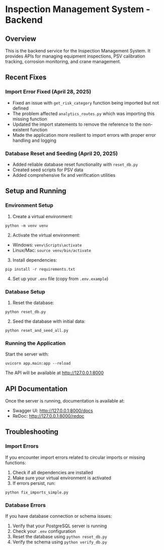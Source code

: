 # Inspection Management System - Backend

## Overview
This is the backend service for the Inspection Management System. It provides APIs for managing equipment inspections, PSV calibration tracking, corrosion monitoring, and crane management.

## Recent Fixes

### Import Error Fixed (April 28, 2025)
- Fixed an issue with `get_risk_category` function being imported but not defined
- The problem affected `analytics_routes.py` which was importing this missing function
- Updated the import statements to remove the reference to the non-existent function
- Made the application more resilient to import errors with proper error handling and logging

### Database Reset and Seeding (April 20, 2025)
- Added reliable database reset functionality with `reset_db.py`
- Created seed scripts for PSV data
- Added comprehensive fix and verification utilities

## Setup and Running

### Environment Setup
1. Create a virtual environment:
```
python -m venv venv
```

2. Activate the virtual environment:
- Windows: `venv\Scripts\activate`
- Linux/Mac: `source venv/bin/activate`

3. Install dependencies:
```
pip install -r requirements.txt
```

4. Set up your `.env` file (copy from `.env.example`)

### Database Setup
1. Reset the database:
```
python reset_db.py
```

2. Seed the database with initial data:
```
python reset_and_seed_all.py
```

### Running the Application
Start the server with:
```
uvicorn app.main:app --reload
```

The API will be available at http://127.0.0.1:8000

## API Documentation
Once the server is running, documentation is available at:
- Swagger UI: http://127.0.0.1:8000/docs
- ReDoc: http://127.0.0.1:8000/redoc

## Troubleshooting

### Import Errors
If you encounter import errors related to circular imports or missing functions:
1. Check if all dependencies are installed
2. Make sure your virtual environment is activated
3. If errors persist, run:
```
python fix_imports_simple.py
```

### Database Errors
If you have database connection or schema issues:
1. Verify that your PostgreSQL server is running
2. Check your `.env` configuration 
3. Reset the database using `python reset_db.py`
4. Verify the schema using `python verify_db.py`